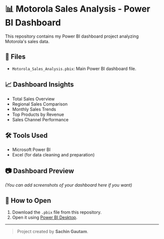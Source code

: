 
# 📊 Motorola Sales Analysis - Power BI Dashboard

This repository contains my Power BI dashboard project analyzing Motorola's sales data.

## 📂 Files
- `Motorola_Sales_Analysis.pbix`: Main Power BI dashboard file.

## 📈 Dashboard Insights
- Total Sales Overview
- Regional Sales Comparison
- Monthly Sales Trends
- Top Products by Revenue
- Sales Channel Performance

## 🛠 Tools Used
- Microsoft Power BI
- Excel (for data cleaning and preparation)

## 📷 Dashboard Preview
*(You can add screenshots of your dashboard here if you want)*

## 📑 How to Open
1. Download the `.pbix` file from this repository.
2. Open it using [Power BI Desktop](https://powerbi.microsoft.com/desktop/).

---

> Project created by **Sachin Gautam**.
